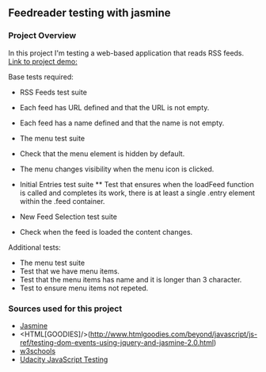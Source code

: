 ## Feedreader testing with jasmine

### Project Overview

In this project I'm testing a web-based application that reads RSS feeds. 
[Link to project demo:](https://github.com/DevRob/Udacity-WebDev-project6)

Base tests required:
* RSS Feeds test suite
 * Each feed has URL defined and that the URL is not empty.
 * Each feed has a name defined and that the name is not empty.

* The menu test suite
 * Check that the menu element is hidden by default.
 * The menu changes visibility when the menu icon is clicked.

* Initial Entries test suite
**  Test that ensures when the loadFeed function is called and completes its work, there is at least a single .entry element within the .feed container.

* New Feed Selection test suite
 *  Check when the feed is loaded the content changes.

Additional tests:
* The menu test suite
 *  Test that we have menu items.
 *  Test that the menu items has name and it is longer than 3 character.
 *  Test to ensure menu items not repeted.

### Sources used for this project
* [Jasmine](http://jasmine.github.io/2.0/introduction.html)
* <HTML[GOODIES]/>(http://www.htmlgoodies.com/beyond/javascript/js-ref/testing-dom-events-using-jquery-and-jasmine-2.0.html)
* [w3schools](http://www.w3schools.com)
* [Udacity JavaScript Testing](https://www.youtube.com/watch?v=82iDVtbr7cY&list=PLAwxTw4SYaPkv4LG-0UHNfhPkKPfYacOg)

